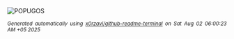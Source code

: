 <div align="justify">
<picture>
    <source media="(prefers-color-scheme: dark)" srcset="https://i.ibb.co/Z6MNHvsw/output-gif.gif">
    <source media="(prefers-color-scheme: light)" srcset="https://i.ibb.co/Z6MNHvsw/output-gif.gif">
    <img alt="POPUGOS" src="https://i.ibb.co/Z6MNHvsw/output-gif.gif">
</picture>

<sub><i>Generated automatically using [x0rzavi/github-readme-terminal](https://github.com/x0rzavi/github-readme-terminal) on Sat Aug 02 06:00:23 AM +05 2025</i></sub>
</div>